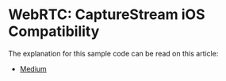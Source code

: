 # WebRTC: CaptureStream iOS Compatibility

The explanation for this sample code can be read on this article:

- [Medium]()
